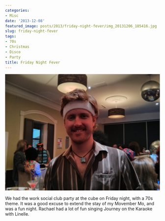 ```yaml
---
categories:
- Misc
date: '2013-12-08'
featured_image: posts/2013/friday-night-fever/img_20131206_185416.jpg
slug: friday-night-fever
tags:
- 70s
- Christmas
- Disco
- Party
title: Friday Night Fever
---
```


![70s](img_20131206_185416.jpg)

We had the work social club party at the cube on Friday night, with a 70s theme. It was a good excuse to extend the stay of my Movember Mo, and was a fun night. Rachael had a lot of fun singing Journey on the Karaoke with Linelle.